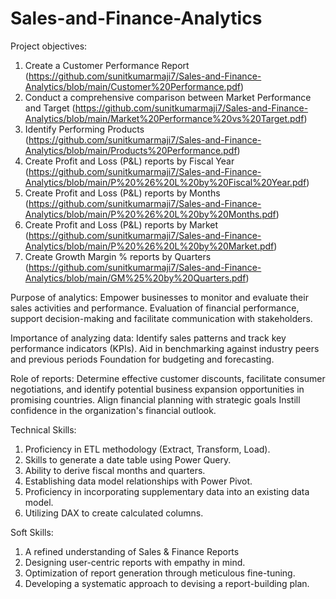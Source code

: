 # Sales-and-Finance-Analytics
Project objectives:
1. Create a Customer Performance Report (https://github.com/sunitkumarmaji7/Sales-and-Finance-Analytics/blob/main/Customer%20Performance.pdf)
2. Conduct a comprehensive comparison between Market Performance and Target (https://github.com/sunitkumarmaji7/Sales-and-Finance-Analytics/blob/main/Market%20Performance%20vs%20Target.pdf)
3. Identify Performing Products (https://github.com/sunitkumarmaji7/Sales-and-Finance-Analytics/blob/main/Products%20Performance.pdf)
4. Create Profit and Loss (P&L) reports by Fiscal Year (https://github.com/sunitkumarmaji7/Sales-and-Finance-Analytics/blob/main/P%20%26%20L%20by%20Fiscal%20Year.pdf)
5. Create Profit and Loss (P&L) reports by Months (https://github.com/sunitkumarmaji7/Sales-and-Finance-Analytics/blob/main/P%20%26%20L%20by%20Months.pdf)
6. Create Profit and Loss (P&L) reports by Market (https://github.com/sunitkumarmaji7/Sales-and-Finance-Analytics/blob/main/P%20%26%20L%20by%20Market.pdf)
7. Create Growth Margin % reports by Quarters (https://github.com/sunitkumarmaji7/Sales-and-Finance-Analytics/blob/main/GM%25%20by%20Quarters.pdf)

Purpose of analytics: Empower businesses to monitor and evaluate their sales activities and performance. Evaluation of financial performance, support decision-making and facilitate communication with stakeholders.

Importance of analyzing data: Identify sales patterns and track key performance indicators (KPIs). Aid in benchmarking against industry peers and previous periods Foundation for budgeting and forecasting.

Role of reports: Determine effective customer discounts, facilitate consumer negotiations, and identify potential business expansion opportunities in promising countries. Align financial planning with strategic goals Instill confidence in the organization's financial outlook.

Technical Skills:
1. Proficiency in ETL methodology (Extract, Transform, Load).
2. Skills to generate a date table using Power Query.
3. Ability to derive fiscal months and quarters.
4. Establishing data model relationships with Power Pivot.
5. Proficiency in incorporating supplementary data into an existing data model.
6. Utilizing DAX to create calculated columns.

Soft Skills:
1. A refined understanding of Sales & Finance Reports
2. Designing user-centric reports with empathy in mind.
3. Optimization of report generation through meticulous fine-tuning.
4. Developing a systematic approach to devising a report-building plan.
